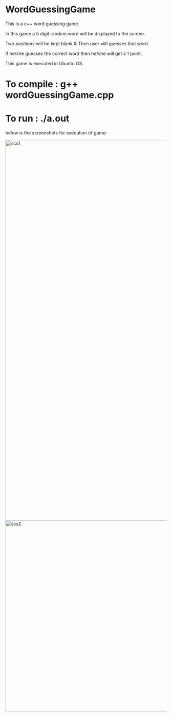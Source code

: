 # WordGuessingGame
This is a c++ word guessing game.

In this game a 5 digit random word will be displayed to the screen.

Two positions will be kept blank & Then user will guesses that word.

If he/she guesses the correct word then he/she will get a 1 point.

This game is executed in Ubuntu OS.

# To compile : g++ wordGuessingGame.cpp

# To run     :  ./a.out

below is the screenshots for execution of game:

<img width="1186" alt="scs1" src="https://github.com/user-attachments/assets/380e5f36-4179-4ee1-a645-0fe2c22d1c51">
<img width="597" alt="scs2" src="https://github.com/user-attachments/assets/8378fbf2-bd1d-4def-acc5-820fec260fc1">
